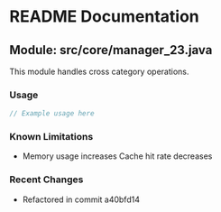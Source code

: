# README Documentation

## Module: src/core/manager_23.java

This module handles cross category operations.

### Usage

```java
// Example usage here
```

### Known Limitations

- Memory usage increases Cache hit rate decreases

### Recent Changes

- Refactored in commit a40bfd14
